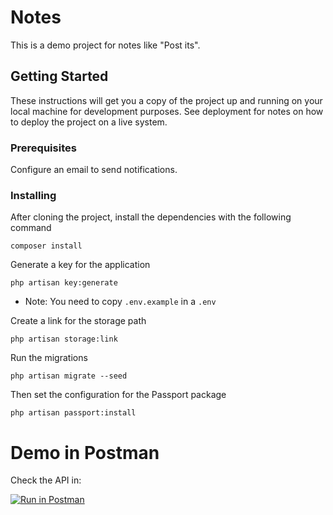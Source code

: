# Notes

This is a demo project for notes like "Post its".

## Getting Started

These instructions will get you a copy of the project up and running on your local machine for development purposes. See deployment for notes on how to deploy the project on a live system.

### Prerequisites

Configure an email to send notifications.

### Installing

After cloning the project, install the dependencies with the following command

```
composer install
```

Generate a key for the application

```
php artisan key:generate
```
- Note: You need to copy ``.env.example`` in a ``.env``

Create a link for the storage path

```
php artisan storage:link
```

Run the migrations

```
php artisan migrate --seed
```

Then set the configuration for the Passport package

```
php artisan passport:install
```

# Demo in Postman

Check the API in:

[![Run in Postman](https://run.pstmn.io/button.svg)](https://app.getpostman.com/run-collection/94aa11f104c03ccd2dd9)
